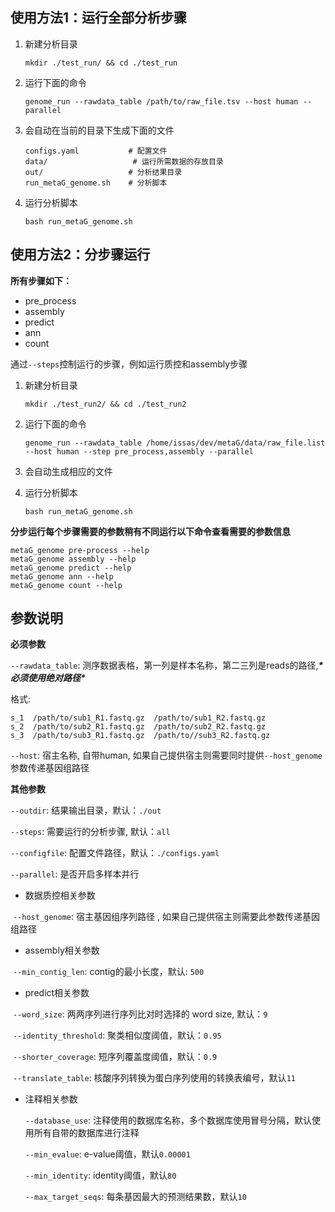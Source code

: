 ## 使用方法1：运行全部分析步骤

1. 新建分析目录

   ```shell
   mkdir ./test_run/ && cd ./test_run
   ```

2. 运行下面的命令

   ```
   genome_run --rawdata_table /path/to/raw_file.tsv --host human --parallel
   ```

3. 会自动在当前的目录下生成下面的文件

   ```shell
   configs.yaml           # 配置文件
   data/			       # 运行所需数据的存放目录
   out/                   # 分析结果目录
   run_metaG_genome.sh    # 分析脚本
   ```

4. 运行分析脚本

   ```shell
   bash run_metaG_genome.sh 
   ```

## 使用方法2：分步骤运行

**所有步骤如下：**

- pre_process
- assembly
- predict
- ann
- count

通过`--steps`控制运行的步骤，例如运行质控和assembly步骤

1. 新建分析目录

   ```
   mkdir ./test_run2/ && cd ./test_run2
   ```

2. 运行下面的命令

   ```
   genome_run --rawdata_table /home/issas/dev/metaG/data/raw_file.list --host human --step pre_process,assembly --parallel
   ```

3. 会自动生成相应的文件

4. 运行分析脚本

   ```
   bash run_metaG_genome.sh 
   ```

**分步运行每个步骤需要的参数稍有不同运行以下命令查看需要的参数信息**

```shell
metaG_genome pre-process --help
metaG_genome assembly --help
metaG_genome predict --help
metaG_genome ann --help
metaG_genome count --help
```

## 参数说明

**必须参数**

`--rawdata_table`: 测序数据表格，第一列是样本名称，第二三列是reads的路径,***\*必须使用绝对路径\****

格式:

```
s_1  /path/to/sub1_R1.fastq.gz  /path/to/sub1_R2.fastq.gz
s_2  /path/to/sub2_R1.fastq.gz  /path/to/sub2_R2.fastq.gz
s_3  /path/to/sub3_R1.fastq.gz  /path/to//sub3_R2.fastq.gz
```

`--host`: 宿主名称,  自带human, 如果自己提供宿主则需要同时提供`--host_genome`参数传递基因组路径

**其他参数**

`--outdir`: 结果输出目录，默认：`./out`

`--steps`: 需要运行的分析步骤, 默认：`all` 

`--configfile`: 配置文件路径，默认：`./configs.yaml`

`--parallel`: 是否开启多样本并行

- 数据质控相关参数

​	`--host_genome`: 宿主基因组序列路径 , 如果自己提供宿主则需要此参数传递基因组路径

- assembly相关参数

​	`--min_contig_len`: contig的最小长度，默认: `500`

- predict相关参数

​	`--word_size`: 两两序列进行序列比对时选择的 word size, 默认：`9`

​	`--identity_threshold`: 聚类相似度阈值，默认：`0.95`

​	`--shorter_coverage`: 短序列覆盖度阈值，默认：`0.9`

​	`--translate_table`: 核酸序列转换为蛋白序列使用的转换表编号，默认`11`

- 注释相关参数

  `--database_use`: 注释使用的数据库名称，多个数据库使用冒号分隔，默认使用所有自带的数据库进行注释

  `--min_evalue`: e-value阈值，默认`0.00001`

  `--min_identity`: identity阈值，默认`80`

  `--max_target_seqs`: 每条基因最大的预测结果数，默认`10`

